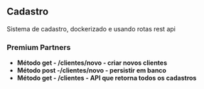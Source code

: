 
## Cadastro

Sistema de cadastro, dockerizado e usando rotas rest api

### Premium Partners

- **Método get - /clientes/novo - criar novos clientes**
- **Método post -/clientes/novo - persistir em banco**
- **Método get - /clientes - API que retorna todos os cadastros**


